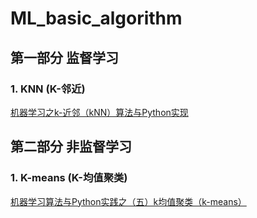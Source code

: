 # ML_basic_algorithm

## 第一部分 监督学习

### 1. KNN (K-邻近)
[机器学习之k-近邻（kNN）算法与Python实现](http://blog.csdn.net/moxigandashu/article/details/71169991)

## 第二部分 非监督学习

### 1. K-means (K-均值聚类)
[机器学习算法与Python实践之（五）k均值聚类（k-means）](http://blog.csdn.net/zouxy09/article/details/17589329)

